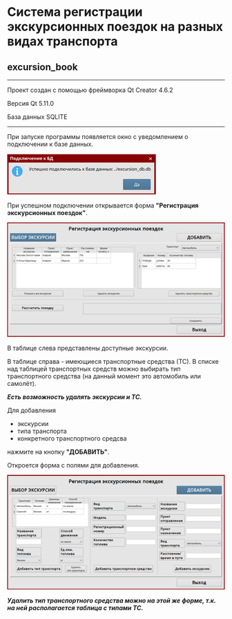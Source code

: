# Система регистрации экскурсионных поездок на разных видах транспорта
## excursion_book 
***
Проект создан с помощью фреймворка Qt Creator 4.6.2

Версия Qt 5.11.0

База данных SQLITE

***
При запуске программы появляется окно с уведомлением о подключении к базе данных.

![alt text](https://github.com/mary-anitikin/excursion_book/blob/master/0.png?raw=true)

При успешном подключении открывается форма **"Регистрация экскурсионных поездок"**.

![alt text](https://github.com/mary-anitikin/excursion_book/blob/master/1.png?raw=true)

В таблице слева представлены доступные экскурсии.

В таблице справа - имеющиеся транспортные средства (ТС). 
В списке над таблицей транспортных средств можно выбирать тип транспортного средства (на данный момент это автомобиль или самолёт). 

<strong><em>Есть возможность удалять экскурсии и ТС.</em></strong>

Для добавления 
<ul>
    <li>экскурсии</li>
    <li>типа транспорта</li>
    <li>конкретного транспортного средсва</li>
</ul>
нажмите на кнопку <strong>"ДОБАВИТЬ"</strong>.


Откроется форма с полями для добавления.

![alt text](https://github.com/mary-anitikin/excursion_book/blob/master/2.png?raw=true)

<strong><em>Удалить тип транспортного средства можно на этой же форме, т.к. на ней располагается таблица с типами ТС.</em></strong>

